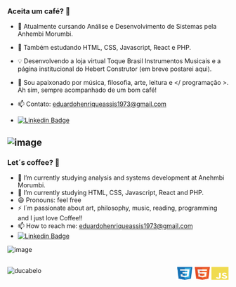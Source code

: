 ### Aceita um café? 👋

<!--
**Ducabelo/ducabelo** is a ✨ _special_ ✨ repository because its `README.md` (this file) appears on your GitHub profile.

Here are some ideas to get you started:
-->
- 🔭 Atualmente cursando Análise e Desenvolvimento de Sistemas pela Anhembi Morumbi.
- 🌱 Também estudando HTML, CSS, Javascript, React e PHP.
- 💡  Desenvolvendo a loja virtual Toque Brasil Instrumentos Musicais e a página institucional do Hebert Construtor (em breve postarei aqui).
- 🎸 Sou apaixonado por música, filosofia, arte, leitura e </ programação >. Ah sim, sempre acompanhado de um bom café!
- 📫 Contato: eduardohenriqueassis1973@gmail.com

- [![Linkedin Badge](https://img.shields.io/badge/-Eduardo-blue?style=flat-square&logo=Linkedin&logoColor=white&link=https://www.linkedin.com/in/eduardo-henrique-de-assis/)](https://www.linkedin.com/in/eduardo-henrique-de-assis/)

![image](https://www.codewars.com/users/ducabelo/badges/large)
---
### Let´s coffee? 👋


- 🔭 I’m currently studying analysis and systems development at Anehmbi Morumbi.
- 🌱 I’m currently studying HTML, CSS, Javascript, React and PHP.
- 😄 Pronouns: feel free
- ⚡ I´m passionate about art, philosophy, music, reading, programming and I just love Coffee!!
- 📫 How to reach me: eduardohenriqueassis1973@gmail.com  
- [![Linkedin Badge](https://img.shields.io/badge/-Eduardo-blue?style=flat-square&logo=Linkedin&logoColor=white&link=https://www.linkedin.com/in/eduardo-henrique-de-assis/)](https://www.linkedin.com/in/eduardo-henrique-de-assis/)     
  
 ![image](https://www.codewars.com/users/ducabelo/badges/large)
  
  




 

<div style="display: inline_block"><br>
  <img align="right" alt="Du-Js" height="30" width="40" src="https://raw.githubusercontent.com/devicons/devicon/master/icons/javascript/javascript-plain.svg"> 
  <img align="right" alt="Du-HTML" height="30" width="40" src="https://raw.githubusercontent.com/devicons/devicon/master/icons/html5/html5-original.svg">
  <img align="right" alt="Du-CSS" height="30" width="40" src="https://raw.githubusercontent.com/devicons/devicon/master/icons/css3/css3-original.svg"> 
</div>

<img src="https://github-readme-stats.vercel.app/api?username=ducabelo&show_icons=true&count_private=true" alt="ducabelo" />



